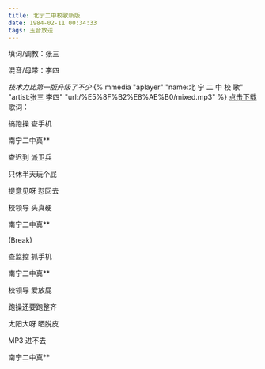 ```yaml
---
title: 北宁二中校歌新版
date: 1984-02-11 00:34:33
tags: 玉音放送
---
```


填词/调教：张三

混音/母带：李四

*技术力比第一版升级了不少*
{% mmedia "aplayer" "name:北 宁 二 中 校 歌" "artist:张三 李四" "url:/%E5%8F%B2%E8%AE%B0/mixed.mp3" %}
<a href="/%E5%8F%B2%E8%AE%B0/mixed.mp3" download="北宁二中校歌.mp3">点击下载</a>
歌词：
<!--more-->
搞跑操 查手机

南宁二中真**

查迟到 派卫兵

只休半天玩个屁

提意见呀 怼回去

校领导 头真硬

南宁二中真**

(Break)

查监控 抓手机

南宁二中真**

校领导 爱放屁

跑操还要跑整齐

太阳大呀 晒脱皮

MP3 进不去

南宁二中真**
